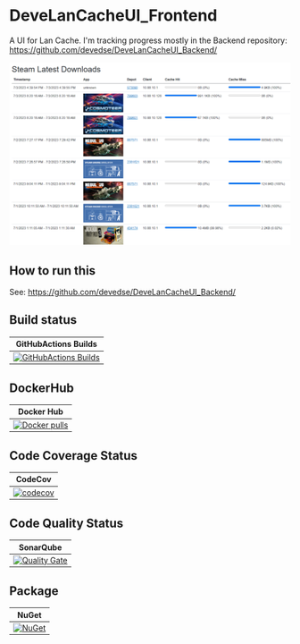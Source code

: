 # DeveLanCacheUI_Frontend
A UI for Lan Cache. I'm tracking progress mostly in the Backend repository:
https://github.com/devedse/DeveLanCacheUI_Backend/

![ScreenshotFrontend](Screenshot_Frontend.png)

## How to run this
See: https://github.com/devedse/DeveLanCacheUI_Backend/

## Build status

| GitHubActions Builds |
|:--------------------:|
| [![GitHubActions Builds](https://github.com/devedse/DeveLanCacheUI_Frontend/workflows/GitHubActionsBuilds/badge.svg)](https://github.com/devedse/DeveLanCacheUI_Frontend/actions/workflows/githubactionsbuilds.yml) |

## DockerHub

| Docker Hub |
|:----------:|
| [![Docker pulls](https://img.shields.io/docker/v/devedse/develancacheui_frontend)](https://hub.docker.com/r/devedse/develancacheui_frontend/) |

## Code Coverage Status

| CodeCov |
|:-------:|
| [![codecov](https://codecov.io/gh/devedse/DeveLanCacheUI_Frontend/branch/master/graph/badge.svg)](https://codecov.io/gh/devedse/DeveLanCacheUI_Frontend) |

## Code Quality Status

| SonarQube |
|:---------:|
| [![Quality Gate](https://sonarcloud.io/api/project_badges/measure?project=DeveLanCacheUI_Frontend&metric=alert_status)](https://sonarcloud.io/dashboard?id=DeveLanCacheUI_Frontend) |

## Package

| NuGet |
|:-----:|
| [![NuGet](https://img.shields.io/nuget/v/DeveLanCacheUI_Frontend.svg)](https://www.nuget.org/packages/DeveLanCacheUI_Frontend/) |

